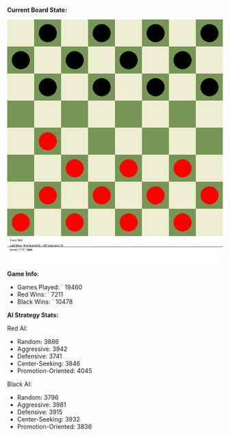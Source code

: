 
**Current Board State:**  
<!-- START_GIF -->
![Checkers Game](./checkers_game.gif)
<!-- END_GIF -->

**Game Info:**  
- Games Played: `<!-- GAMES_PLAYED --> 19460
- Red Wins: `<!-- RED_WINS --> 7211
- Black Wins: `<!-- BLACK_WINS --> 10478

<!-- AI_STATS -->
**AI Strategy Stats:**

Red AI:
- Random: 3886
- Aggressive: 3942
- Defensive: 3741
- Center-Seeking: 3846
- Promotion-Oriented: 4045

Black AI:
- Random: 3796
- Aggressive: 3981
- Defensive: 3915
- Center-Seeking: 3932
- Promotion-Oriented: 3836

